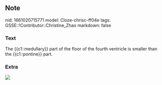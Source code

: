 ## Note
nid: 1661020715771
model: Cloze-chrisc-ff04e
tags: GSSE::!Contributor::Christine_Zhao
markdown: false

### Text
<div>
  <div>
    <div>
      <div>
        The {{c1::medullary}} part of the floor of the fourth
        ventricle is smaller than the {{c1::pontine}} part.
      </div>
    </div>
  </div>
</div>

### Extra
<img src="paste-82eb9c30cfac973243145e717ffdc9cd43ec4c07.jpg">
